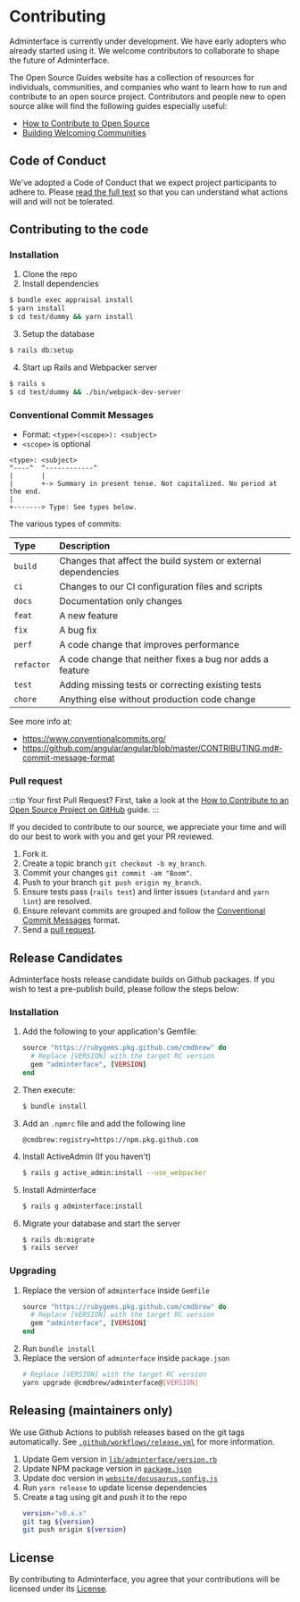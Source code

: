 # Contributing
Adminterface is currently under development. We have early adopters who already started using it. We welcome contributors to collaborate to shape the future of Adminterface.

The Open Source Guides website has a collection of resources for individuals, communities, and companies who want to learn how to run and contribute to an open source project. Contributors and people new to open source alike will find the following guides especially useful:
- [How to Contribute to Open Source](https://opensource.guide/how-to-contribute/)
- [Building Welcoming Communities](https://opensource.guide/building-community/)

## Code of Conduct
We've adopted a Code of Conduct that we expect project participants to adhere to. Please [read the full text](https://adminterface.io/code-of-conduct) so that you can understand what actions will and will not be tolerated.

## Contributing to the code
### Installation
1. Clone the repo
2. Install dependencies
  ```bash
  $ bundle exec appraisal install
  $ yarn install
  $ cd test/dummy && yarn install
  ```
3. Setup the database
  ```bash
  $ rails db:setup
  ```
4. Start up Rails and Webpacker server
  ```bash
  $ rails s
  $ cd test/dummy && ./bin/webpack-dev-server
  ```

### Conventional Commit Messages
- Format: `<type>(<scope>): <subject>`
- `<scope>` is optional

```
<type>: <subject>
^----^  ^------------^
|       |
|       +-> Summary in present tense. Not capitalized. No period at the end.
|
+-------> Type: See types below.
```

The various types of commits:

| Type       | Description
| :--------- | :------------------
| `build`    | Changes that affect the build system or external dependencies
| `ci`       | Changes to our CI configuration files and scripts
| `docs`     | Documentation only changes
| `feat`     | A new feature
| `fix`      | A bug fix
| `perf`     | A code change that improves performance
| `refactor` | A code change that neither fixes a bug nor adds a feature
| `test`     | Adding missing tests or correcting existing tests
| `chore`    | Anything else without production code change

See more info at:
- https://www.conventionalcommits.org/
- https://github.com/angular/angular/blob/master/CONTRIBUTING.md#-commit-message-format

### Pull request
:::tip
Your first Pull Request? First, take a look at the [How to Contribute to an Open Source Project on GitHub](https://egghead.io/courses/how-to-contribute-to-an-open-source-project-on-github) guide.
:::

If you decided to contribute to our source, we appreciate your time and will do our best to work with you and get your PR reviewed.

1. Fork it.
2. Create a topic branch `git checkout -b my_branch`.
3. Commit your changes `git commit -am "Boom"`.
4. Push to your branch `git push origin my_branch`.
5. Ensure tests pass (`rails test`) and linter issues (`standard` and `yarn lint`) are resolved.
6. Ensure relevant commits are grouped and follow the [Conventional Commit Messages](#conventional-commit-messages) format.
7. Send a [pull request](https://github.com/CMDBrew/adminterface/pulls).

## Release Candidates
Adminterface hosts release candidate builds on Github packages. If you wish to test a pre-publish build, please follow the steps below:

### Installation
1. Add the following to your application's Gemfile:
   ```ruby
   source "https://rubygems.pkg.github.com/cmdbrew" do
     # Replace [VERSION] with the target RC version
     gem "adminterface", [VERSION]
   end
   ```
2. Then execute:
   ```bash
   $ bundle install
   ```
3. Add an `.npmrc` file and add the following line
   ```shell
   @cmdbrew:registry=https://npm.pkg.github.com
   ```
4. Install ActiveAdmin (If you haven't)
   ```bash
   $ rails g active_admin:install --use_webpacker
   ```
5. Install Adminterface
   ```bash
   $ rails g adminterface:install
   ```
6. Migrate your database and start the server
   ```bash
   $ rails db:migrate
   $ rails server
   ```

### Upgrading
1. Replace the version of `adminterface` inside `Gemfile`
   ```ruby
   source "https://rubygems.pkg.github.com/cmdbrew" do
     # Replace [VERSION] with the target RC version
     gem "adminterface", [VERSION]
   end
   ```
2. Run `bundle install`
3. Replace the version of `adminterface` inside `package.json`
   ```bash
   # Replace [VERSION] with the target RC version
   yarn upgrade @cmdbrew/adminterface@[VERSION]
   ```

## Releasing (maintainers only)
We use Github Actions to publish releases based on the git tags automatically. See [`.github/workflows/release.yml`](https://github.com/CMDBrew/adminterface/.github/workflows/release.yml) for more information.
1. Update Gem version in [`lib/adminterface/version.rb`](https://github.com/CMDBrew/adminterface/lib/adminterface/version.rb)
2. Update NPM package version in [`package.json`](https://github.com/CMDBrew/adminterface/package.json)
3. Update doc version in [`website/docusaurus.config.js`](https://github.com/CMDBrew/adminterface/website/docusaurus.config.js)
4. Run `yarn release` to update license dependencies
5. Create a tag using git and push it to the repo
   ```bash
   version="v0.x.x"
   git tag ${version}
   git push origin ${version}
   ```

## License
By contributing to Adminterface, you agree that your contributions will be licensed under its [License](https://adminterface.io/docs/terms).
